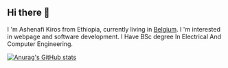 ## Hi there 👋

I 'm Ashenafi Kiros from Ethiopia, currently living in [Belgium](www.visitbelgium.com). I 'm interested in webpage and software development. I Have BSc degree In Electrical And Computer Engineering.

[![Anurag's GitHub stats](https://github-readme-stats.vercel.app/api?username=Ashenafi21KG)](https://github.com/anuraghazra/github-readme-stats)
